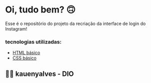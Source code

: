 # Oi, tudo bem?  🙃

Esse é o repositório do projeto da recriação da interface de login do Instagram!

### tecnologias utilizadas:

* [HTML básico](https://www.w3schools.com/html/)
* [CSS básico](https://developer.mozilla.org/pt-BR/docs/Web/CSS)

## 🚀🚀 kauenyalves - DIO
